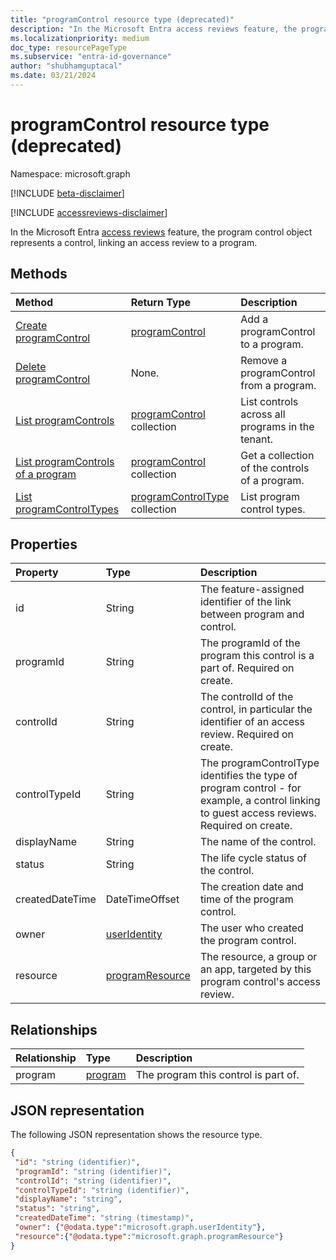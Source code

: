 ```yaml
---
title: "programControl resource type (deprecated)"
description: "In the Microsoft Entra access reviews feature, the program control object represents a control, linking an access review to a program."
ms.localizationpriority: medium
doc_type: resourcePageType
ms.subservice: "entra-id-governance"
author: "shubhamguptacal"
ms.date: 03/21/2024
---
```


# programControl resource type (deprecated)

Namespace: microsoft.graph

[!INCLUDE [beta-disclaimer](../../includes/beta-disclaimer.md)]

[!INCLUDE [accessreviews-disclaimer](../../includes/accessreviews-disclaimer.md)]

In the Microsoft Entra [access reviews](accessreviews-root.md) feature, the program control object represents a control, linking an access review to a program.


## Methods

| Method | Return Type | Description |
|:------ |:----------- |:----------- |
| [Create programControl](../api/programcontrol-create.md) |    [programControl](programcontrol.md)    |    Add a programControl to a program. |
| [Delete programControl](../api/programcontrol-delete.md) | None. | Remove a programControl from a program. |
| [List programControls](../api/programcontrol-list.md) | [programControl](programcontrol.md) collection | List controls across all programs in the tenant. |
| [List programControls of a program](../api/program-listcontrols.md) | [programControl](programcontrol.md) collection |    Get a collection of the controls of a program. |
| [List programControlTypes](../api/programcontroltype-list.md) | [programControlType](programcontroltype.md) collection| List program control types. |

## Properties

| Property | Type    | Description |
|:-------- |:---- |:----------- |
| id | String | The feature-assigned identifier of the link between program and control. |
| programId | String | The programId of the program this control is a part of. Required on create. |
| controlId | String | The controlId of the control, in particular the identifier of an access review. Required on create. |
| controlTypeId | String | The programControlType identifies the type of program control - for example, a control linking to guest access reviews. Required on create. |
| displayName | String | The name of the control. |
| status | String | The life cycle status of the control. |
| createdDateTime | DateTimeOffset | The creation date and time of the program control. |
| owner | [userIdentity](useridentity.md) | The user who created the program control. |
| resource | [programResource](programresource.md) | The resource, a group or an app, targeted by this program control's access review. |

## Relationships

| Relationship | Type    | Description |
|:------------ |:---- |:----------- |
| program | [program](program.md) | The program this control is part of. |

## JSON representation

The following JSON representation shows the resource type.

<!-- {
  "blockType": "resource",
  "optionalProperties": [

  ],
  "keyProperty": "id",
  "@odata.type": "microsoft.graph.programControl"
}-->

```json
{
 "id": "string (identifier)",
 "programId": "string (identifier)",
 "controlId": "string (identifier)",
 "controlTypeId": "string (identifier)",
 "displayName": "string",
 "status": "string",
 "createdDateTime": "string (timestamp)",
 "owner": {"@odata.type":"microsoft.graph.userIdentity"},
 "resource":{"@odata.type":"microsoft.graph.programResource"}
}
```
<!--
{
  "type": "#page.annotation",
  "description": "programControl resource",
  "keywords": "",
  "section": "documentation",
  "tocPath": "",
  "suppressions": []
}
-->
